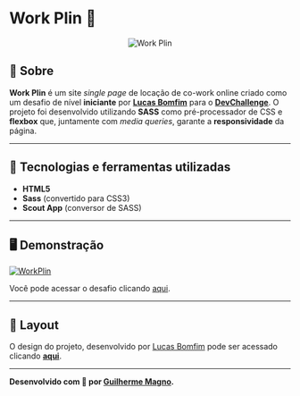 # Work Plin 🤝
<p align="center">
<img src="https://i.imgur.com/lTitC0X.png" alt="Work Plin" title="Work Plin">
</p>

## 📖 Sobre   
**Work Plin** é um site _single page_ de locação de co-work online criado como um desafio de nível **iniciante** por **[Lucas Bomfim](https://github.com/lubomfim)** para o **[DevChallenge](https://www.devchallenge.com.br/)**. O projeto foi desenvolvido utilizando **SASS** como pré-processador de CSS e **flexbox** que, juntamente com _media queries_, garante a **responsividade** da página.

---

## 🚀 Tecnologias e ferramentas utilizadas
- **HTML5**
- **Sass** (convertido para CSS3)
- **Scout App** (conversor de SASS)

---

## 🖥️ Demonstração
[![WorkPlin](https://i.imgur.com/ayVjzI1.jpg "Clique para acessar o desafio")](https://devmagno.github.io/coding-challenges/challenges/WorkPlin/index.html "Clique para acessar o desafio")   

Você pode acessar o desafio clicando [aqui](https://devmagno.github.io/coding-challenges/challenges/WorkPlin/index.html).

---

## 🔖 Layout
O design do projeto, desenvolvido por [Lucas Bomfim](https://github.com/lubomfim) pode ser acessado clicando **[aqui](https://www.figma.com/file/m95CWMbgT372P5ytrlSluF/Work-Plin?node-id=0%3A1)**.

---

**Desenvolvido com 💜 por [Guilherme Magno](https://github.com/devmagno/).**